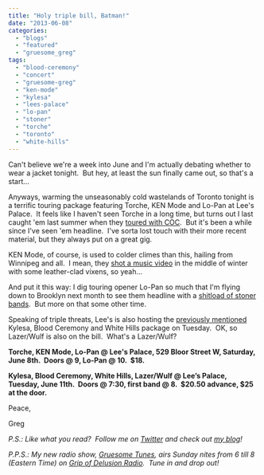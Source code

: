```yaml
---
title: "Holy triple bill, Batman!"
date: "2013-06-08"
categories: 
  - "blogs"
  - "featured"
  - "gruesome_greg"
tags: 
  - "blood-ceremony"
  - "concert"
  - "gruesome-greg"
  - "ken-mode"
  - "kylesa"
  - "lees-palace"
  - "lo-pan"
  - "stoner"
  - "torche"
  - "toronto"
  - "white-hills"
---
```


Can't believe we're a week into June and I'm actually debating whether to wear a jacket tonight.  But hey, at least the sun finally came out, so that's a start...

Anyways, warming the unseasonably cold wastelands of Toronto tonight is a terrific touring package featuring Torche, KEN Mode and Lo-Pan at Lee's Palace.  It feels like I haven't seen Torche in a long time, but turns out I last caught 'em last summer when they [toured with COC](http://gruesomeviews.com/2012/06/22/amateur-concert-photography-hour-corrosion-of-conformity-torche-black-cobra-opera-house-june-21-2012/).  But it's been a while since I've seen 'em headline.  I've sorta lost touch with their more recent material, but they always put on a great gig.

KEN Mode, of course, is used to colder climes than this, hailing from Winnipeg and all.  I mean, they [shot a music video](http://www.youtube.com/watch?v=xghkx4iuWBM&feature=player_embedded) in the middle of winter with some leather-clad vixens, so yeah...

And put it this way: I dig touring opener Lo-Pan so much that I'm flying down to Brooklyn next month to see them headline with a [shitload of stoner bands](http://www.theeyeofthestonedgoat.com/#!events/c1yi7).  But more on that some other time.

Speaking of triple threats, Lee's is also hosting the [previously mentioned](http://www.hellbound.ca/2013/03/this-figures-to-be-the-female-fronted-tour-of-the-summer-folks/) Kylesa, Blood Ceremony and White Hills package on Tuesday.  OK, so Lazer/Wulf is also on the bill.  What's a Lazer/Wulf?

**Torche, KEN Mode, Lo-Pan @ Lee's Palace, 529 Bloor Street W, Saturday, June 8th.  Doors @ 9, Lo-Pan @ 10.  $18.**

**Kylesa, Blood Ceremony, White Hills, Lazer/Wulf @ Lee’s Palace, Tuesday, June 11th.  Doors @ 7:30, first band @ 8.  $20.50 advance, $25 at the door.**

Peace,

Greg

_P.S.: Like what you read?  Follow me on [Twitter](http://twitter.com/gruesomeviews) and check out [my blog](http://gruesomeviews.com/)!_

_P.P.S.: My new radio show, [Gruesome Tunes](http://gruesomeviews.com/category/music/gruesome-tunes/), airs Sunday nites from 6 till 8 (Eastern Time) on [Grip of Delusion Radio](http://www.steamingheathen.com/delusion/).  Tune in and drop out!_
